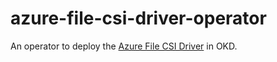 # azure-file-csi-driver-operator

An operator to deploy the [Azure File CSI Driver](https://github.com/openshift/azure-file-csi-driver) in OKD.
